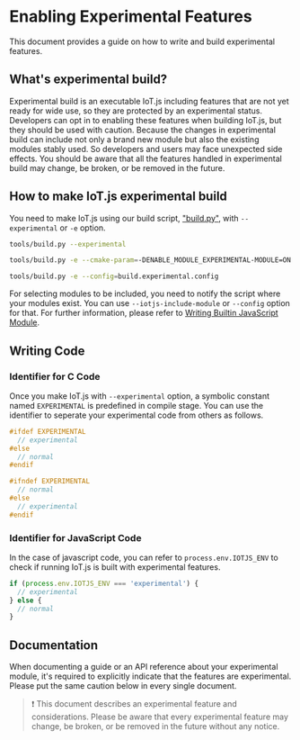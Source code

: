 # Enabling Experimental Features

This document provides a guide on how to write and build experimental features.

## What's experimental build?

Experimental build is an executable IoT.js including features that are not yet ready for wide use, so they are protected by an experimental status. Developers can opt in to enabling these features when building IoT.js, but they should be used with caution. Because the changes in experimental build can include not only a brand new module but also the existing modules stably used. So developers and users may face unexpected side effects. You should be aware that all the features handled in experimental build may change, be broken, or be removed in the future.

## How to make IoT.js experimental build

You need to make IoT.js using our build script, ["build.py"](https://github.com/Samsung/iotjs/blob/master/tools/build.py), with `--experimental` or `-e` option.

 ```bash
 tools/build.py --experimental

 tools/build.py -e --cmake-param=-DENABLE_MODULE_EXPERIMENTAL-MODULE=ON

 tools/build.py -e --config=build.experimental.config
 ```

 For selecting modules to be included, you need to notify the script where your modules exist. You can use `--iotjs-include-module` or `--config` option for that. For further information, please refer to [Writing Builtin JavaScript Module](https://github.com/Samsung/iotjs/blob/master/docs/devs/Writing-New-Builtin-Module.md#writing-builtin-javascript-module).

## Writing Code

### Identifier for C Code

Once you make IoT.js with `--experimental` option, a symbolic constant named `EXPERIMENTAL` is predefined in compile stage. You can use the identifier to seperate your experimental code from others as follows.

```c
#ifdef EXPERIMENTAL
  // experimental
#else
  // normal
#endif

#ifndef EXPERIMENTAL
  // normal
#else
  // experimental
#endif
```

### Identifier for JavaScript Code

In the case of javascript code, you can refer to `process.env.IOTJS_ENV` to check if running IoT.js is built with experimental features.

```javascript
if (process.env.IOTJS_ENV === 'experimental') {
  // experimental
} else {
  // normal
}
```

## Documentation

When documenting a guide or an API reference about your experimental module, it's required to explicitly indicate that the features are experimental. Please put the same caution below in every single document.

> :exclamation: This document describes an experimental feature and considerations. Please be aware that every experimental feature may change, be broken, or be removed in the future without any notice.
